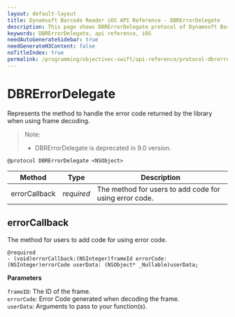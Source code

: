 ```yaml
---
layout: default-layout
title: Dynamsoft Barcode Reader iOS API Reference - DBRErrorDelegate
description: This page shows DBRErrorDelegate protocol of Dynamsoft Barcode Reader for iOS SDK.
keywords: DBRErrorDelegate, api reference, iOS
needAutoGenerateSidebar: true
needGenerateH3Content: false
noTitleIndex: true
permalink: /programming/objectivec-swift/api-reference/protocol-dbrerrordelegate.html
---
```


# DBRErrorDelegate

Represents the method to handle the error code returned by the library when using frame decoding.

> Note:  
>
> - DBRErrorDelegate is deprecated in 9.0 version.

```objc
@protocol DBRErrorDelegate <NSObject>
```

| Method | Type | Description |
| ------ | ---- | ----------- |
| errorCallback | *required* | The method for users to add code for using error code. |

## errorCallback

The method for users to add code for using error code.

```objc
@required
- (void)errorCallback:(NSInteger)frameId errorCode:(NSInteger)errorCode userData: (NSObject* _Nullable)userData;
```

**Parameters**

`frameID`: The ID of the frame.  
`errorCode`: Error Code generated when decoding the frame.  
`userData`: Arguments to pass to your function(s).
